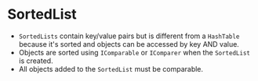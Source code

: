# SortedList

  * `SortedLists` contain key/value pairs but is different from a `HashTable` because it's sorted and objects can be accessed by key AND value.
  * Objects are sorted using `IComparable` or `IComparer` when the `SortedList` is created.
  * All objects added to the `SortedList` must be comparable.


<!--stackedit_data:
eyJoaXN0b3J5IjpbLTU5MjA3ODczNSwtMTg0MjcwMjIwMV19
-->